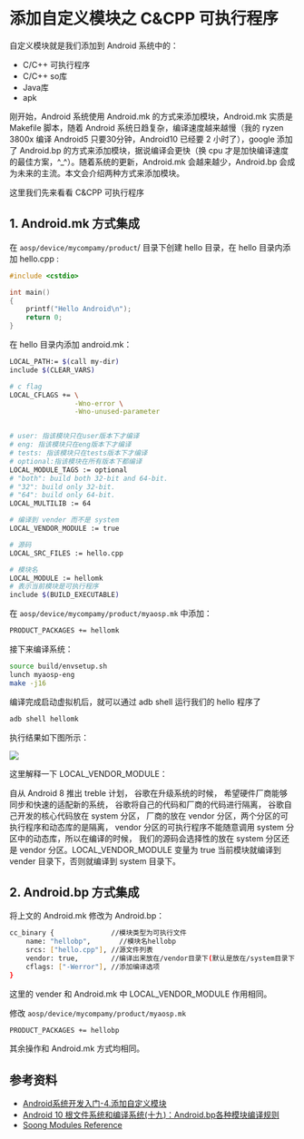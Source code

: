 # 添加自定义模块之 C&CPP 可执行程序

自定义模块就是我们添加到 Android 系统中的：

* C/C++ 可执行程序
* C/C++ so库
* Java库
* apk

刚开始，Android 系统使用 Android.mk 的方式来添加模块，Android.mk 实质是 Makefile 脚本，随着 Android 系统日趋复杂，编译速度越来越慢（我的 ryzen 3800x 编译 Android5 只要30分钟，Android10 已经要 2 小时了），google 添加了 Android.bp 的方式来添加模块，据说编译会更快（换 cpu 才是加快编译速度的最佳方案，^_^）。随着系统的更新，Android.mk 会越来越少，Android.bp 会成为未来的主流。本文会介绍两种方式来添加模块。

这里我们先来看看 C&CPP 可执行程序

## 1. Android.mk 方式集成

在 `aosp/device/mycompamy/product`/ 目录下创建 hello 目录，在 hello 目录内添加 hello.cpp :

```c++
#include <cstdio>

int main()
{
    printf("Hello Android\n");
    return 0;
}

```

在 hello 目录内添加 android.mk：

```bash
LOCAL_PATH:= $(call my-dir)
include $(CLEAR_VARS)

# c flag
LOCAL_CFLAGS += \
                -Wno-error \
                -Wno-unused-parameter


# user: 指该模块只在user版本下才编译
# eng: 指该模块只在eng版本下才编译
# tests: 指该模块只在tests版本下才编译
# optional:指该模块在所有版本下都编译
LOCAL_MODULE_TAGS := optional
# "both": build both 32-bit and 64-bit.
# "32": build only 32-bit.
# "64": build only 64-bit.
LOCAL_MULTILIB := 64

# 编译到 vender 而不是 system
LOCAL_VENDOR_MODULE := true

# 源码
LOCAL_SRC_FILES := hello.cpp

# 模块名
LOCAL_MODULE := hellomk
# 表示当前模块是可执行程序
include $(BUILD_EXECUTABLE)
```

在 `aosp/device/mycompamy/product/myaosp.mk` 中添加：

```bash
PRODUCT_PACKAGES += hellomk
```

接下来编译系统：

```bash
source build/envsetup.sh
lunch myaosp-eng
make -j16
```

编译完成启动虚拟机后，就可以通过 adb shell 运行我们的 hello 程序了

```bash
adb shell hellomk
```

执行结果如下图所示：

![](https://gitee.com/stingerzou/pic-bed/raw/master/img/20221012101831.png)


这里解释一下 LOCAL_VENDOR_MODULE：

自从 Android 8 推出 treble 计划， 谷歌在升级系统的时候， 希望硬件厂商能够同步和快速的适配新的系统， 谷歌将自己的代码和厂商的代码进行隔离， 谷歌自己开发的核心代码放在 system 分区， 厂商的放在 vendor 分区，两个分区的可执行程序和动态库的是隔离， vendor 分区的可执行程序不能随意调用 system 分区中的动态库，所以在编译的时候， 我们的源码会选择性的放在 system 分区还是 vendor 分区。LOCAL_VENDOR_MODULE 变量为 true 当前模块就编译到 vender 目录下，否则就编译到 system 目录下。


## 2. Android.bp 方式集成

将上文的 Android.mk 修改为 Android.bp：

```bash
cc_binary {              //模块类型为可执行文件
    name: "hellobp",       //模块名hellobp
    srcs: ["hello.cpp"], //源文件列表
    vendor: true,        //编译出来放在/vendor目录下(默认是放在/system目录下)
    cflags: ["-Werror"], //添加编译选项
}
```

这里的 vender 和 Android.mk 中 LOCAL_VENDOR_MODULE 作用相同。

修改 `aosp/device/mycompamy/product/myaosp.mk`

```bash
PRODUCT_PACKAGES += hellobp
```

其余操作和 Android.mk 方式均相同。

## 参考资料

* [Android系统开发入门-4.添加自定义模块](http://qiushao.net/2019/11/22/Android%E7%B3%BB%E7%BB%9F%E5%BC%80%E5%8F%91%E5%85%A5%E9%97%A8/4-%E6%B7%BB%E5%8A%A0%E8%87%AA%E5%AE%9A%E4%B9%89%E6%A8%A1%E5%9D%97/)
* [Android 10 根文件系统和编译系统(十九)：Android.bp各种模块编译规则](https://blog.csdn.net/ldswfun/article/details/120834205?spm=1001.2014.3001.5502)
* [Soong Modules Reference](https://ci.android.com/builds/submitted/9155974/linux/latest/view/soong_build.html)

